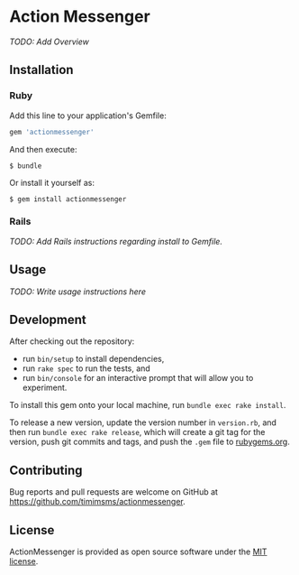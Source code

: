 # Action Messenger

_TODO: Add Overview_

## Installation

### Ruby

Add this line to your application's Gemfile:

```ruby
gem 'actionmessenger'
```

And then execute:

    $ bundle

Or install it yourself as:

    $ gem install actionmessenger

### Rails

_TODO: Add Rails instructions regarding install to Gemfile._

## Usage

_TODO: Write usage instructions here_

## Development

After checking out the repository:

- run `bin/setup` to install dependencies,
- run `rake spec` to run the tests, and
- run `bin/console` for an interactive prompt that will allow you to experiment.

To install this gem onto your local machine, run `bundle exec rake install`.

To release a new version, update the version number in `version.rb`, and then run `bundle exec rake release`, which will create a git tag for the version, push git commits and tags, and push the `.gem` file to [rubygems.org](https://rubygems.org).

## Contributing

Bug reports and pull requests are welcome on GitHub at https://github.com/timimsms/actionmessenger.

## License

ActionMessenger is provided as open source software under the [MIT license](https://opensource.org/licenses/MIT).
